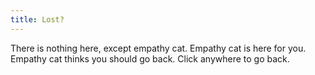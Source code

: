 ```yaml
---
title: Lost?
---
```

<script>document.onclick = ()=>{history.go(-1);};</script>
<style>body {background-image: url(https://encrypted-tbn0.gstatic.com/images?q=tbn:ANd9GcQcWB7WN63Hm9d71cd3hjcbCl43Jsdusf9qwQ&usqp=CAU); background-size: auto 100%;background-repeat:no-repeat;background-postion: center middle;}</style>
There is nothing here, except empathy cat. Empathy cat is here for you. Empathy cat thinks you should go back. Click anywhere to go back.